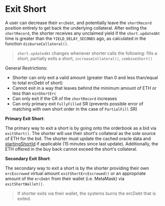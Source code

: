# Exit Short

A user can decrease their `ercDebt`, and potentially leave the `shortRecord` position entirely to get back the underlying collateral. After exiting the `shortRecord`, the shorter receives any unclaimed yield if the `short.updatedAt` time is greater than the `YIELD_DELAY_SECONDS` ago, as calculated in the function `disburseCollateral()`.

> `short.updatedAt` changes whenever shorter calls the following: fills a short, partially exits a short, `increaseCollateral()`, `combineShort()`

General Restrictions:

- Shorter can only exit a valid amount (greater than 0 and less than/equal to total ercDebt of short)
- Cannot exit in a way that leaves behind the minimum amount of ETH or less than `minShortErc`
- Can only exit if the CR of the `shortRecord` increases
- Can only primary exit `FullyFilled` SR (prevents possible error of matching with own short order in the case of `PartialFill` SR)

**Primary Exit Short**:

The primary way to exit a short is by going onto the orderbook as a bid via `exitShort()`. The shorter will use their short's collateral as the sole source of ETH for the bid. The shorter must update the cached oracle data and [startingShortId](../technical/ob#Matching) if applicable (15 minutes since last update). Additionally, the ETH offered in the buy back cannot exceed the short's collateral.

**Secondary Exit Short**:

The secondary way to exit a short is by the shorter providing their own `ercEscrowed` virtual amount `exitShortErcEscrowed()` or an appropriate amount of the `ercDebt` from their wallet (i.e. MetaMask) via `exitShortWallet()`.

> If shorter exits via their wallet, the systems burns the ercDebt that is exited.
